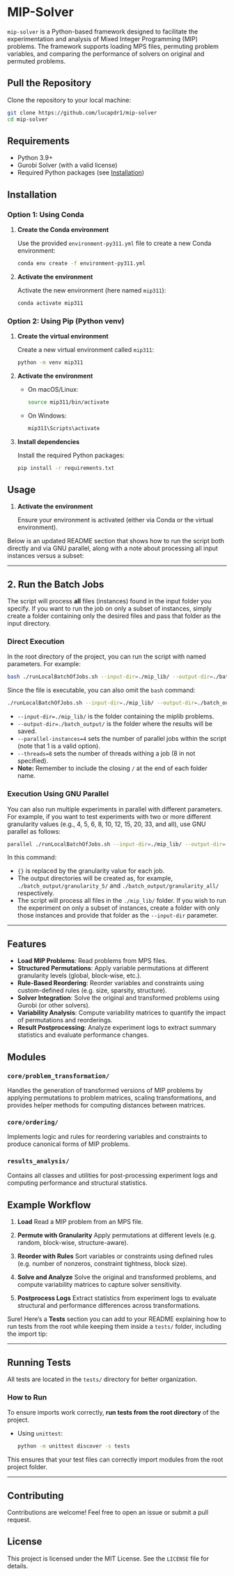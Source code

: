 # MIP-Solver

`mip-solver` is a Python-based framework designed to facilitate the experimentation and analysis of Mixed Integer Programming (MIP) problems. The framework supports loading MPS files, permuting problem variables, and comparing the performance of solvers on original and permuted problems.



## Pull the Repository

Clone the repository to your local machine:

```bash
git clone https://github.com/lucapdr1/mip-solver
cd mip-solver
```
## Requirements

- Python 3.9+
- Gurobi Solver (with a valid license)
- Required Python packages (see [Installation](#installation))

## Installation

### Option 1: Using Conda

1. **Create the Conda environment**

   Use the provided `environment-py311.yml` file to create a new Conda environment:

   ```bash
   conda env create -f environment-py311.yml
   ```

2. **Activate the environment**

   Activate the new environment (here named `mip311`):

   ```bash
   conda activate mip311
   ```

### Option 2: Using Pip (Python venv)

1. **Create the virtual environment**

   Create a new virtual environment called `mip311`:

   ```bash
   python -m venv mip311
   ```

2. **Activate the environment**

   - On macOS/Linux:

     ```bash
     source mip311/bin/activate
     ```

   - On Windows:

     ```bash
     mip311\Scripts\activate
     ```

3. **Install dependencies**

   Install the required Python packages:

   ```bash
   pip install -r requirements.txt
   ```

## Usage

1. **Activate the environment**

   Ensure your environment is activated (either via Conda or the virtual environment).

Below is an updated README section that shows how to run the script both directly and via GNU parallel, along with a note about processing all input instances versus a subset:

---

## 2. Run the Batch Jobs

The script will process **all** files (instances) found in the input folder you specify. If you want to run the job on only a subset of instances, simply create a folder containing only the desired files and pass that folder as the input directory.

### Direct Execution

In the root directory of the project, you can run the script with named parameters. For example:

```bash
bash ./runLocalBatchOfJobs.sh --input-dir=./mip_lib/ --output-dir=./batch_output/ --parallel-instances=4
```

Since the file is executable, you can also omit the `bash` command:

```bash
./runLocalBatchOfJobs.sh --input-dir=./mip_lib/ --output-dir=./batch_output/ --parallel-instances=4
```

- `--input-dir=./mip_lib/` is the folder containing the miplib problems.
- `--output-dir=./batch_output/` is the folder where the results will be saved.
- `--parallel-instances=4` sets the number of parallel jobs within the script (note that 1 is a valid option).
- `--threads=8` sets the number of threads withing a job (8 in not specified).
- **Note:** Remember to include the closing `/` at the end of each folder name.

### Execution Using GNU Parallel

You can also run multiple experiments in parallel with different parameters. For example, if you want to test experiments with two or more different granularity values (e.g., 4, 5, 6, 8, 10, 12, 15, 20, 33, and all), use GNU parallel as follows:

```bash
parallel ./runLocalBatchOfJobs.sh --input-dir=./mip_lib/ --output-dir=./batch_output/granularity_{} --parallel-instances=4 --permute-granularity={} --time-limit=3600 ::: 4 5 6 8 10 12 15 20 33 all
```

In this command:
- `{}` is replaced by the granularity value for each job.
- The output directories will be created as, for example, `./batch_output/granularity_5/` and `./batch_output/granularity_all/` respectively.
- The script will process all files in the `./mip_lib/` folder. If you wish to run the experiment on only a subset of instances, create a folder with only those instances and provide that folder as the `--input-dir` parameter.
--------------

## Features

* **Load MIP Problems**: Read problems from MPS files.
* **Structured Permutations**: Apply variable permutations at different granularity levels (global, block-wise, etc.).
* **Rule-Based Reordering**: Reorder variables and constraints using custom-defined rules (e.g. size, sparsity, structure).
* **Solver Integration**: Solve the original and transformed problems using Gurobi (or other solvers).
* **Variability Analysis**: Compute variability matrices to quantify the impact of permutations and reorderings.
* **Result Postprocessing**: Analyze experiment logs to extract summary statistics and evaluate performance changes.

## Modules

### `core/problem_transformation/`

Handles the generation of transformed versions of MIP problems by applying permutations to problem matrices, scaling transformations, and provides helper methods for computing distances between matrices.

### `core/ordering/`

Implements logic and rules for reordering variables and constraints to produce canonical forms of MIP problems.

### `results_analysis/`

Contains all classes and utilities for post-processing experiment logs and computing performance and structural statistics.

## Example Workflow

1. **Load**
   Read a MIP problem from an MPS file.

2. **Permute with Granularity**
   Apply permutations at different levels (e.g. random, block-wise, structure-aware).

3. **Reorder with Rules**
   Sort variables or constraints using defined rules (e.g. number of nonzeros, constraint tightness, block size).

4. **Solve and Analyze**
   Solve the original and transformed problems, and compute variability matrices to capture solver sensitivity.

5. **Postprocess Logs**
   Extract statistics from experiment logs to evaluate structural and performance differences across transformations.


Sure! Here’s a **Tests** section you can add to your README explaining how to run tests from the root while keeping them inside a `tests/` folder, including the import tip:

---

## Running Tests

All tests are located in the `tests/` directory for better organization.

### How to Run

To ensure imports work correctly, **run tests from the root directory** of the project.

* Using `unittest`:

  ```bash
  python -m unittest discover -s tests
  ```

This ensures that your test files can correctly import modules from the root project folder.

---

## Contributing

Contributions are welcome! Feel free to open an issue or submit a pull request.

## License

This project is licensed under the MIT License. See the `LICENSE` file for details.

